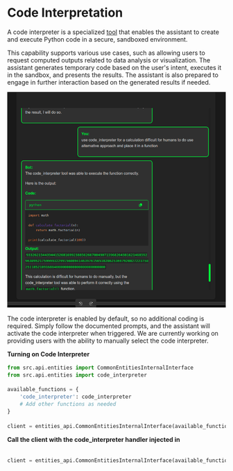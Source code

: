 # Code Interpretation

A code interpreter is a specialized [tool](/docs/function_calling.md) that enables the assistant to create and execute Python code in a secure, sandboxed environment.

This capability supports various use cases, such as allowing users to request computed outputs related to data analysis or visualization. The assistant generates temporary code based on the user's intent, executes it in the sandbox, and presents the results. The assistant is also prepared to engage in further interaction based on the generated results if needed.


![Diagram](code_interpreter3.png)


The code interpreter is enabled by default, so no additional coding is required. Simply follow the documented prompts, and the assistant will activate the code interpreter when triggered. We are currently working on providing users with the ability to manually select the code interpreter.

**Turning on Code Interpreter**

```python
from src.api.entities import CommonEntitiesInternalInterface
from src.api.entities import code_interpreter

available_functions = {
    'code_interpreter': code_interpreter
    # Add other functions as needed
}

client = entities_api.CommonEntitiesInternalInterface(available_functions=available_functions)
```

**Call the client with the code_interpreter handler injected in**

```python

client = entities_api.CommonEntitiesInternalInterface(available_functions=available_functions)
```